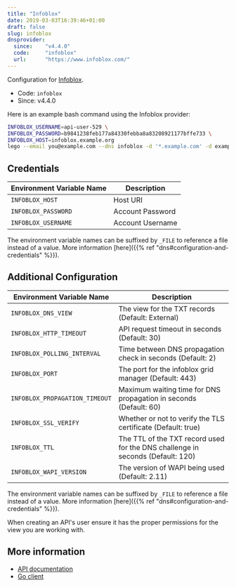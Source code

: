 ```yaml
---
title: "Infoblox"
date: 2019-03-03T16:39:46+01:00
draft: false
slug: infoblox
dnsprovider:
  since:    "v4.4.0"
  code:     "infoblox"
  url:      "https://www.infoblox.com/"
---
```


<!-- THIS DOCUMENTATION IS AUTO-GENERATED. PLEASE DO NOT EDIT. -->
<!-- providers/dns/infoblox/infoblox.toml -->
<!-- THIS DOCUMENTATION IS AUTO-GENERATED. PLEASE DO NOT EDIT. -->


Configuration for [Infoblox](https://www.infoblox.com/).


<!--more-->

- Code: `infoblox`
- Since: v4.4.0


Here is an example bash command using the Infoblox provider:

```bash
INFOBLOX_USERNAME=api-user-529 \
INFOBLOX_PASSWORD=b9841238feb177a84330febba8a83208921177bffe733 \
INFOBLOX_HOST=infoblox.example.org
lego --email you@example.com --dns infoblox -d '*.example.com' -d example.com run
```




## Credentials

| Environment Variable Name | Description |
|-----------------------|-------------|
| `INFOBLOX_HOST` | Host URI |
| `INFOBLOX_PASSWORD` | Account Password |
| `INFOBLOX_USERNAME` | Account Username |

The environment variable names can be suffixed by `_FILE` to reference a file instead of a value.
More information [here]({{% ref "dns#configuration-and-credentials" %}}).


## Additional Configuration

| Environment Variable Name | Description |
|--------------------------------|-------------|
| `INFOBLOX_DNS_VIEW` | The view for the TXT records (Default: External) |
| `INFOBLOX_HTTP_TIMEOUT` | API request timeout in seconds (Default: 30) |
| `INFOBLOX_POLLING_INTERVAL` | Time between DNS propagation check in seconds (Default: 2) |
| `INFOBLOX_PORT` | The port for the infoblox grid manager  (Default: 443) |
| `INFOBLOX_PROPAGATION_TIMEOUT` | Maximum waiting time for DNS propagation in seconds (Default: 60) |
| `INFOBLOX_SSL_VERIFY` | Whether or not to verify the TLS certificate  (Default: true) |
| `INFOBLOX_TTL` | The TTL of the TXT record used for the DNS challenge in seconds (Default: 120) |
| `INFOBLOX_WAPI_VERSION` | The version of WAPI being used  (Default: 2.11) |

The environment variable names can be suffixed by `_FILE` to reference a file instead of a value.
More information [here]({{% ref "dns#configuration-and-credentials" %}}).

When creating an API's user ensure it has the proper permissions for the view you are working with.



## More information

- [API documentation](https://your.infoblox.server/wapidoc/)
- [Go client](https://github.com/infobloxopen/infoblox-go-client)

<!-- THIS DOCUMENTATION IS AUTO-GENERATED. PLEASE DO NOT EDIT. -->
<!-- providers/dns/infoblox/infoblox.toml -->
<!-- THIS DOCUMENTATION IS AUTO-GENERATED. PLEASE DO NOT EDIT. -->
